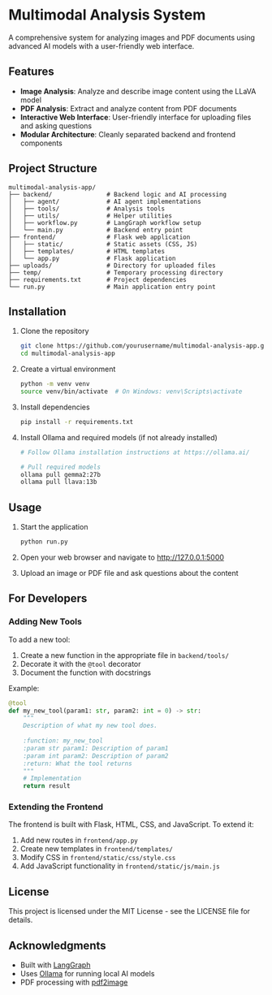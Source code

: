 # Multimodal Analysis System

A comprehensive system for analyzing images and PDF documents using advanced AI models with a user-friendly web interface.

## Features

- **Image Analysis**: Analyze and describe image content using the LLaVA model
- **PDF Analysis**: Extract and analyze content from PDF documents
- **Interactive Web Interface**: User-friendly interface for uploading files and asking questions
- **Modular Architecture**: Cleanly separated backend and frontend components

## Project Structure

```
multimodal-analysis-app/
├── backend/               # Backend logic and AI processing
│   ├── agent/             # AI agent implementations
│   ├── tools/             # Analysis tools
│   ├── utils/             # Helper utilities
│   ├── workflow.py        # LangGraph workflow setup
│   └── main.py            # Backend entry point
├── frontend/              # Flask web application
│   ├── static/            # Static assets (CSS, JS)
│   ├── templates/         # HTML templates
│   └── app.py             # Flask application
├── uploads/               # Directory for uploaded files
├── temp/                  # Temporary processing directory
├── requirements.txt       # Project dependencies
└── run.py                 # Main application entry point
```

## Installation

1. Clone the repository
   ```bash
   git clone https://github.com/yourusername/multimodal-analysis-app.git
   cd multimodal-analysis-app
   ```

2. Create a virtual environment
   ```bash
   python -m venv venv
   source venv/bin/activate  # On Windows: venv\Scripts\activate
   ```

3. Install dependencies
   ```bash
   pip install -r requirements.txt
   ```

4. Install Ollama and required models (if not already installed)
   ```bash
   # Follow Ollama installation instructions at https://ollama.ai/
   
   # Pull required models
   ollama pull gemma2:27b
   ollama pull llava:13b
   ```

## Usage

1. Start the application
   ```bash
   python run.py
   ```

2. Open your web browser and navigate to http://127.0.0.1:5000

3. Upload an image or PDF file and ask questions about the content

## For Developers

### Adding New Tools

To add a new tool:

1. Create a new function in the appropriate file in `backend/tools/`
2. Decorate it with the `@tool` decorator
3. Document the function with docstrings

Example:
```python
@tool
def my_new_tool(param1: str, param2: int = 0) -> str:
    """
    Description of what my new tool does.
    
    :function: my_new_tool
    :param str param1: Description of param1
    :param int param2: Description of param2
    :return: What the tool returns
    """
    # Implementation
    return result
```

### Extending the Frontend

The frontend is built with Flask, HTML, CSS, and JavaScript. To extend it:

1. Add new routes in `frontend/app.py`
2. Create new templates in `frontend/templates/`
3. Modify CSS in `frontend/static/css/style.css`
4. Add JavaScript functionality in `frontend/static/js/main.js`

## License

This project is licensed under the MIT License - see the LICENSE file for details.

## Acknowledgments

- Built with [LangGraph](https://github.com/langchain-ai/langgraph)
- Uses [Ollama](https://ollama.ai/) for running local AI models
- PDF processing with [pdf2image](https://github.com/Belval/pdf2image)